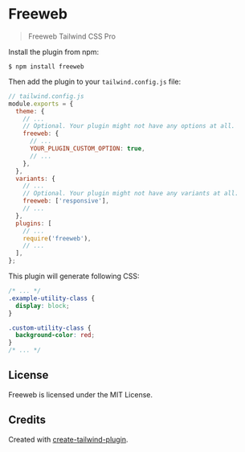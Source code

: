 # Freeweb

> Freeweb Tailwind CSS Pro

Install the plugin from npm:

```
$ npm install freeweb
```

Then add the plugin to your `tailwind.config.js` file:

```js
// tailwind.config.js
module.exports = {
  theme: {
    // ...
    // Optional. Your plugin might not have any options at all.
    freeweb: {
      // ...
      YOUR_PLUGIN_CUSTOM_OPTION: true,
      // ...
    },
  },
  variants: {
    // ...
    // Optional. Your plugin might not have any variants at all.
    freeweb: ['responsive'],
    // ...
  },
  plugins: [
    // ...
    require('freeweb'),
    // ...
  ],
};
```

This plugin will generate following CSS:

```css
/* ... */
.example-utility-class {
  display: block;
}

.custom-utility-class {
  background-color: red;
}
/* ... */
```

## License

Freeweb is licensed under the MIT License.

## Credits

Created with [create-tailwind-plugin](https://github.com/Landish/create-tailwind-plugin).
